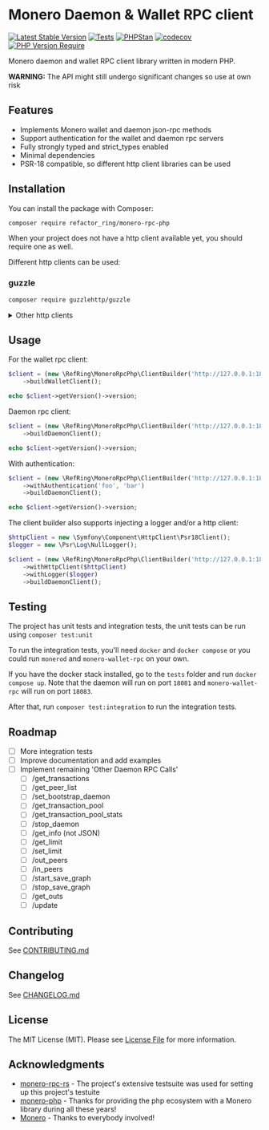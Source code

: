# Monero Daemon & Wallet RPC client
[![Latest Stable Version](http://poser.pugx.org/refactor_ring/monero-rpc-php/v)](https://packagist.org/packages/refactor_ring/monero-rpc-php)
[![Tests](https://github.com/refactor-ring/monero-rpc-php/actions/workflows/tests.yml/badge.svg)](https://github.com/refactor-ring/monero-rpc-php/actions/workflows/tests.yml)
[![PHPStan](https://github.com/refactor-ring/monero-rpc-php/actions/workflows/phpstan.yml/badge.svg)](https://github.com/refactor-ring/monero-rpc-php/actions/workflows/phpstan.yml)
[![codecov](https://codecov.io/gh/refactor-ring/monero-rpc-php/graph/badge.svg?token=P8K26M8W6N)](https://codecov.io/gh/refactor-ring/monero-rpc-php)
[![PHP Version Require](http://poser.pugx.org/refactor_ring/monero-rpc-php/require/php)](https://packagist.org/packages/refactor_ring/monero-rpc-php)

Monero daemon and wallet RPC client library written in modern PHP.

**WARNING:** The API might still undergo significant changes so use at own risk

## Features
* Implements Monero wallet and daemon json-rpc methods
* Support authentication for the wallet and daemon rpc servers
* Fully strongly typed and strict_types enabled
* Minimal dependencies
* PSR-18 compatible, so different http client libraries can be used

<a name="installation"></a>
## Installation

You can install the package with Composer:

```bash
composer require refactor_ring/monero-rpc-php
```

When your project does not have a http client available yet, you should require one as well.

Different http clients can be used:

### guzzle
```bash 
composer require guzzlehttp/guzzle
```

<details>
<summary>Other http clients</summary>

### symfony http client
```bash
composer require symfony/http-client psr/http-client nyholm/psr7
```

### buzz
```bash
composer require kriswallsmith/buzz nyholm/psr7
```

### php-http/curl-client
```bash
composer php-http/curl-client
```
</details>

## Usage

For the wallet rpc client:

```php
$client = (new \RefRing\MoneroRpcPhp\ClientBuilder('http://127.0.0.1:18081/json_rpc'))
    ->buildWalletClient();

echo $client->getVersion()->version;
```
Daemon rpc client:

```php
$client = (new \RefRing\MoneroRpcPhp\ClientBuilder('http://127.0.0.1:18081/json_rpc'))
    ->buildDaemonClient();

echo $client->getVersion()->version;
```

With authentication:

```php
$client = (new \RefRing\MoneroRpcPhp\ClientBuilder('http://127.0.0.1:18081/json_rpc'))
    ->withAuthentication('foo', 'bar')
    ->buildDaemonClient();

echo $client->getVersion()->version;
```

The client builder also supports injecting a logger and/or a http client: 
```php
$httpClient = new \Symfony\Component\HttpClient\Psr18Client();
$logger = new \Psr\Log\NullLogger();

$client = (new \RefRing\MoneroRpcPhp\ClientBuilder('http://127.0.0.1:18081/json_rpc'))    
    ->withHttpClient($httpClient)
    ->withLogger($logger)
    ->buildDaemonClient();
```


## Testing

The project has unit tests and integration tests, the unit tests can be run using `composer test:unit`

To run the integration tests, you'll need `docker` and `docker compose`  or you could run `monerod` and `monero-wallet-rpc` on your own.

If you have the docker stack installed, go to the `tests` folder and run `docker compose up`. Note that the daemon will run on port `18081` and `monero-wallet-rpc` will run on port `18083`.

After that, run `composer test:integration` to run the integration tests.

## Roadmap
- [ ] More integration tests
- [ ] Improve documentation and add examples
- [ ] Implement remaining 'Other Daemon RPC Calls'
    - [ ] /get_transactions
    - [ ] /get_peer_list
    - [ ] /set_bootstrap_daemon
    - [ ] /get_transaction_pool
    - [ ] /get_transaction_pool_stats
    - [ ] /stop_daemon
    - [ ] /get_info (not JSON)
    - [ ] /get_limit
    - [ ] /set_limit
    - [ ] /out_peers
    - [ ] /in_peers
    - [ ] /start_save_graph
    - [ ] /stop_save_graph
    - [ ] /get_outs
    - [ ] /update

##  Contributing

See [CONTRIBUTING.md](CONTRIBUTING.md)


##  Changelog

See [CHANGELOG.md](CHANGELOG.md)

<a name="license"></a>
## License

The MIT License (MIT). Please see [License File](LICENSE.md) for more information.

## Acknowledgments
* [monero-rpc-rs](https://github.com/monero-rs/monero-rpc-rs) - The project's extensive testsuite was used for setting up this project's testuite
* [monero-php](https://github.com/monero-integrations/monerophp) - Thanks for providing the php ecosystem with a Monero library during all these years!
* [Monero](https://getmonero.org) - Thanks to everybody involved!
